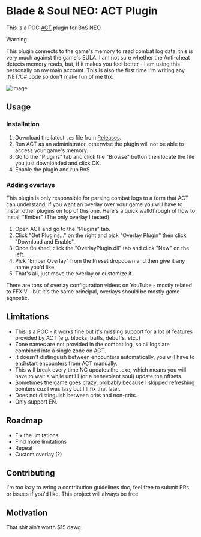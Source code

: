 # Blade & Soul NEO: ACT Plugin

This is a POC [ACT](https://advancedcombattracker.com/home.php) plugin for BnS NEO.

> [!WARNING]  
> This plugin connects to the game's memory to read combat log data, this is very much against the game's EULA. I am not sure whether the Anti-cheat detects memory reads, but, if it makes you feel better - I am using this personally on my main account.
> This is also the first time I'm writing any .NET/C# code so don't make fun of me thx.

![image](https://github.com/user-attachments/assets/766a99c0-7986-4164-8e9e-709ab4b0db77)

## Usage

### Installation

1. Download the latest `.cs` file from [Releases](https://github.com/azuradara/neo-act-plugin/releases).
2. Run ACT as an administrator, otherwise the plugin will not be able to access your game's memory.
3. Go to the "Plugins" tab and click the "Browse" button then locate the file you just downloaded and click OK.
4. Enable the plugin and run BnS.

### Adding overlays

This plugin is only responsible for parsing combat logs to a form that ACT can understand, if you want an overlay over your game you will have to install other plugins on top of this one. Here's a quick walkthrough of how to install "Ember" (The only overlay I tested).

1. Open ACT and go to the "Plugins" tab.
2. Click "Get Plugins..." on the right and pick "Overlay Plugin" then click "Download and Enable".
3. Once finished, click the "OverlayPlugin.dll" tab and click "New" on the left.
4. Pick "Ember Overlay" from the Preset dropdown and then give it any name you'd like.
5. That's all, just move the overlay or customize it.

There are tons of overlay configuration videos on YouTube - mostly related to FFXIV - but it's the same principal, overlays should be mostly game-agnostic.

## Limitations

- This is a POC - it works fine but it's missing support for a lot of features provided by ACT (e.g. blocks, buffs, debuffs, etc..)
- Zone names are not provided in the combat log, so all logs are combined into a single zone on ACT.
- It doesn't distinguish between encounters automatically, you will have to end/start encounters from ACT manually.
- This will break every time NC updates the .exe, which means you will have to wait a while until I (or a benevolent soul) update the offsets.
- Sometimes the game goes crazy, probably because I skipped refreshing pointers cuz I was lazy but I'll fix that later.
- Does not distinguish between crits and non-crits.
- Only support EN.

## Roadmap

- Fix the limitations
- Find more limitations
- Repeat
- Custom overlay (?)

## Contributing

I'm too lazy to wring a contribution guidelines doc, feel free to submit PRs or issues if you'd like. This project will always be free.

## Motivation

That shit ain't worth $15 dawg.
